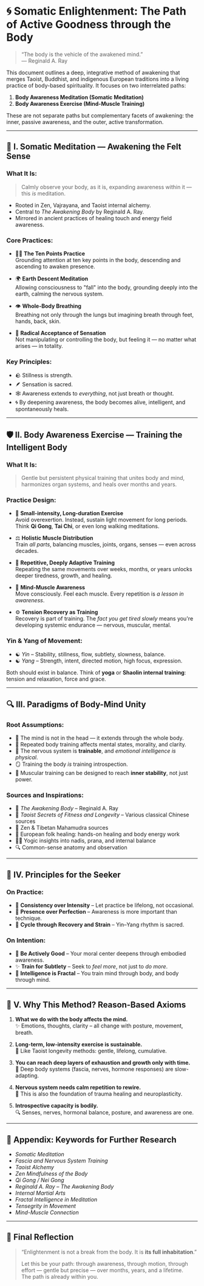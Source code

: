 # 🌀 Somatic Enlightenment: The Path of Active Goodness through the Body

> “The body is the vehicle of the awakened mind.”  
> — Reginald A. Ray

This document outlines a deep, integrative method of awakening that merges Taoist, Buddhist, and indigenous European traditions into a living practice of body-based spirituality. It focuses on two interrelated paths:

1. **Body Awareness Meditation (Somatic Meditation)**  
2. **Body Awareness Exercise (Mind-Muscle Training)**

These are not separate paths but complementary facets of awakening: the inner, passive awareness, and the outer, active transformation.

---

## 🌿 I. Somatic Meditation — Awakening the Felt Sense

### What It Is:
> Calmly observe your body, as it is, expanding awareness within it — this *is* meditation.

- Rooted in Zen, Vajrayana, and Taoist internal alchemy.
- Central to *The Awakening Body* by Reginald A. Ray.
- Mirrored in ancient practices of healing touch and energy field awareness.

### Core Practices:

- 🧘‍♂️ **The Ten Points Practice**  
  Grounding attention at ten key points in the body, descending and ascending to awaken presence.

- 🌍 **Earth Descent Meditation**  
  Allowing consciousness to "fall" into the body, grounding deeply into the earth, calming the nervous system.

- 👁️ **Whole-Body Breathing**  
  Breathing not only through the lungs but imagining breath through feet, hands, back, skin.

- 🪷 **Radical Acceptance of Sensation**  
  Not manipulating or controlling the body, but feeling it — no matter what arises — in totality.

### Key Principles:

- 🪨 Stillness is strength.  
- 🪶 Sensation is sacred.  
- 🕸️ Awareness extends to *everything*, not just breath or thought.  
- 🌀 By deepening awareness, the body becomes alive, intelligent, and spontaneously heals.

---

## 🛡️ II. Body Awareness Exercise — Training the Intelligent Body

### What It Is:
> Gentle but persistent physical training that unites body and mind, harmonizes organ systems, and heals over months and years.

### Practice Design:

- 🧩 **Small-intensity, Long-duration Exercise**  
  Avoid overexertion. Instead, sustain light movement for long periods. Think **Qi Gong**, **Tai Chi**, or even long walking meditations.

- ⚖️ **Holistic Muscle Distribution**  
  Train *all parts*, balancing muscles, joints, organs, senses — even across decades.

- 🔄 **Repetitive, Deeply Adaptive Training**  
  Repeating the same movements over weeks, months, or years unlocks deeper tiredness, growth, and healing.

- 🧠 **Mind-Muscle Awareness**  
  Move consciously. Feel each muscle. Every repetition is *a lesson in awareness*.

- ⚙️ **Tension Recovery as Training**  
  Recovery is part of training. The *fact you get tired slowly* means you're developing systemic endurance — nervous, muscular, mental.

### Yin & Yang of Movement:

- ☯️ *Yin* – Stability, stillness, flow, subtlety, slowness, balance.  
- ☯️ *Yang* – Strength, intent, directed motion, high focus, expression.

Both should exist in balance. Think of **yoga** or **Shaolin internal training**: tension and relaxation, force and grace.

---

## 🔍 III. Paradigms of Body-Mind Unity

### Root Assumptions:

- 🧭 The mind is not in the head — it extends through the whole body.  
- 🔬 Repeated body training affects mental states, morality, and clarity.  
- 🌱 The nervous system is **trainable**, and *emotional intelligence is physical*.  
- 🪞 Training the body *is* training introspection.  
- 🧱 Muscular training can be designed to reach **inner stability**, not just power.

### Sources and Inspirations:

- 📘 *The Awakening Body* – Reginald A. Ray  
- 📗 *Taoist Secrets of Fitness and Longevity* – Various classical Chinese sources  
- 📙 Zen & Tibetan Mahamudra sources  
- 🧙 European folk healing: hands-on healing and body energy work  
- 🧘‍♀️ Yogic insights into nadis, prana, and internal balance  
- 🔍 Common-sense anatomy and observation

---

## 🧭 IV. Principles for the Seeker

### On Practice:

- 🔁 **Consistency over Intensity** – Let practice be lifelong, not occasional.
- 🧘 **Presence over Perfection** – Awareness is more important than technique.
- 🔄 **Cycle through Recovery and Strain** – Yin–Yang rhythm is sacred.

### On Intention:

- 💠 **Be Actively Good** – Your moral center deepens through embodied awareness.
- ✨ **Train for Subtlety** – Seek to *feel more*, not just to *do more*.
- 🔮 **Intelligence is Fractal** – You train mind through body, and body through mind.

---

## 🧠 V. Why This Method? Reason-Based Axioms

1. **What we do with the body affects the mind.**  
   ✨ Emotions, thoughts, clarity – all change with posture, movement, breath.

2. **Long-term, low-intensity exercise is sustainable.**  
   🐢 Like Taoist longevity methods: gentle, lifelong, cumulative.

3. **You can reach deep layers of exhaustion and growth only with time.**  
   🧬 Deep body systems (fascia, nerves, hormone responses) are slow-adapting.

4. **Nervous system needs calm repetition to rewire.**  
   🧠 This is also the foundation of trauma healing and neuroplasticity.

5. **Introspective capacity is bodily.**  
   🔍 Senses, nerves, hormonal balance, posture, and awareness are one.

---

## 📎 Appendix: Keywords for Further Research

- *Somatic Meditation*  
- *Fascia and Nervous System Training*  
- *Taoist Alchemy*  
- *Zen Mindfulness of the Body*  
- *Qi Gong / Nei Gong*  
- *Reginald A. Ray – The Awakening Body*  
- *Internal Martial Arts*  
- *Fractal Intelligence in Meditation*  
- *Tensegrity in Movement*  
- *Mind-Muscle Connection*

---

## 🧩 Final Reflection

> “Enlightenment is not a break from the body. It is **its full inhabitation**.”  
>  
> Let this be your path: through awareness, through motion, through effort — gentle but precise — over months, years, and a lifetime.  
> The path is already within you.
